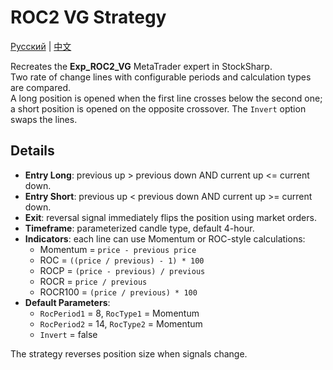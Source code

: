# ROC2 VG Strategy
[Русский](README_ru.md) | [中文](README_cn.md)

Recreates the **Exp_ROC2_VG** MetaTrader expert in StockSharp.  
Two rate of change lines with configurable periods and calculation types are compared.  
A long position is opened when the first line crosses below the second one;  
a short position is opened on the opposite crossover. The `Invert` option swaps the lines.

## Details

- **Entry Long**: previous up > previous down AND current up <= current down.
- **Entry Short**: previous up < previous down AND current up >= current down.
- **Exit**: reversal signal immediately flips the position using market orders.
- **Timeframe**: parameterized candle type, default 4-hour.
- **Indicators**: each line can use Momentum or ROC-style calculations:
  - Momentum = `price - previous price`
  - ROC = `((price / previous) - 1) * 100`
  - ROCP = `(price - previous) / previous`
  - ROCR = `price / previous`
  - ROCR100 = `(price / previous) * 100`
- **Default Parameters**:
  - `RocPeriod1` = 8, `RocType1` = Momentum
  - `RocPeriod2` = 14, `RocType2` = Momentum
  - `Invert` = false

The strategy reverses position size when signals change.
